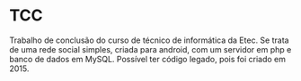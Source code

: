 # TCC
Trabalho de conclusão do curso de técnico de informática da Etec. Se trata de uma rede social simples, criada para android, com um servidor em php e banco de dados em MySQL. Possível ter código legado, pois foi criado em 2015.
